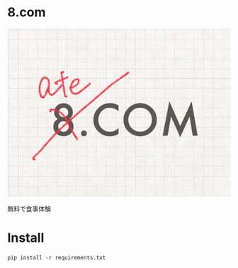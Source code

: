 # 8.com

![Logo](https://github.com/Miura55/8.com/blob/master/static/img/logo.png)

無料で食事体験

# Install

```
pip install -r requirements.txt
```
